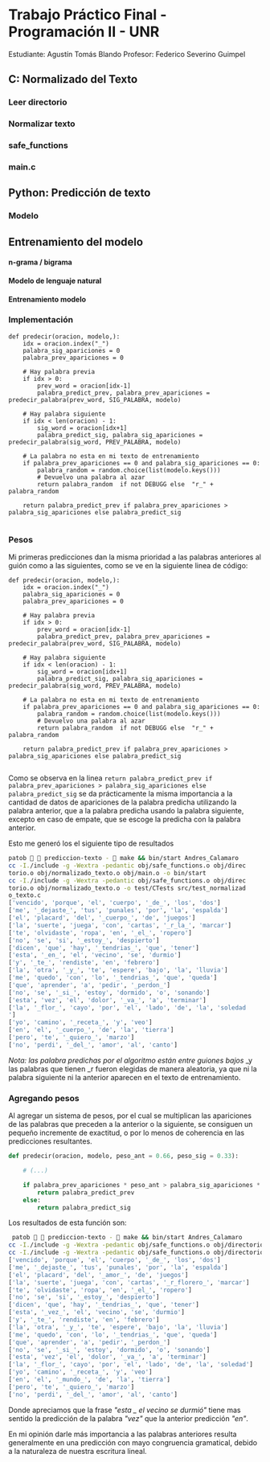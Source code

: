 # Trabajo Práctico Final - Programación II - UNR

Estudiante: Agustín Tomás Blando
Profesor: Federico Severino Guimpel

## C: Normalizado del Texto

### Leer directorio

### Normalizar texto

### safe_functions

### main.c

## Python: Predicción de texto

### Modelo

## Entrenamiento del modelo
#### n-grama / bigrama

#### Modelo de lenguaje natural
#### Entrenamiento modelo

### Implementación


```python:n
def predecir(oracion, modelo,):
    idx = oracion.index("_")
    palabra_sig_apariciones = 0
    palabra_prev_apariciones = 0

    # Hay palabra previa
    if idx > 0: 
        prev_word = oracion[idx-1]
        palabra_predict_prev, palabra_prev_apariciones = predecir_palabra(prev_word, SIG_PALABRA, modelo)

    # Hay palabra siguiente
    if idx < len(oracion) - 1: 
        sig_word = oracion[idx+1]
        palabra_predict_sig, palabra_sig_apariciones = predecir_palabra(sig_word, PREV_PALABRA, modelo)

    # La palabra no esta en mi texto de entrenamiento
    if palabra_prev_apariciones == 0 and palabra_sig_apariciones == 0:
        palabra_random = random.choice(list(modelo.keys()))
        # Devuelvo una palabra al azar
        return palabra_random  if not DEBUGG else  "r_" + palabra_random 

    return palabra_predict_prev if palabra_prev_apariciones > palabra_sig_apariciones else palabra_predict_sig
   
```

### Pesos

Mi primeras predicciones dan la misma prioridad a las palabras anteriores al guión como a las siguientes, como se ve en la siguiente linea de código:

```python:n
def predecir(oracion, modelo,):
    idx = oracion.index("_")
    palabra_sig_apariciones = 0
    palabra_prev_apariciones = 0

    # Hay palabra previa
    if idx > 0: 
        prev_word = oracion[idx-1]
        palabra_predict_prev, palabra_prev_apariciones = predecir_palabra(prev_word, SIG_PALABRA, modelo)

    # Hay palabra siguiente
    if idx < len(oracion) - 1: 
        sig_word = oracion[idx+1]
        palabra_predict_sig, palabra_sig_apariciones = predecir_palabra(sig_word, PREV_PALABRA, modelo)

    # La palabra no esta en mi texto de entrenamiento
    if palabra_prev_apariciones == 0 and palabra_sig_apariciones == 0:
        palabra_random = random.choice(list(modelo.keys()))
        # Devuelvo una palabra al azar
        return palabra_random  if not DEBUGG else  "r_" + palabra_random 

    return palabra_predict_prev if palabra_prev_apariciones > palabra_sig_apariciones else palabra_predict_sig
   
```

Como se observa en la linea `return palabra_predict_prev if palabra_prev_apariciones > palabra_sig_apariciones else palabra_predict_sig` se da prácticamente la misma importancia a la cantidad de datos de apariciones de la palabra predicha utilizando la palabra anterior, que a la palabra predicha usando la palabra siguiente, excepto en caso de empate, que se escoge la predicha con la palabra anterior.

Esto me generó los el siguiente tipo de resultados
```zsh
patob   prediccion-texto -  make && bin/start Andres_Calamaro  
cc -I./include -g -Wextra -pedantic obj/safe_functions.o obj/direc  
torio.o obj/normalizado_texto.o obj/main.o -o bin/start  
cc -I./include -g -Wextra -pedantic obj/safe_functions.o obj/direc  
torio.o obj/normalizado_texto.o -o test/CTests src/test_normalizad  
o_texto.c    
['vencido', 'porque', 'el', 'cuerpo', '_de_', 'los', 'dos']  
['me', '_dejaste_', 'tus', 'punales', 'por', 'la', 'espalda']  
['el', 'placard', 'del', '_cuerpo_', 'de', 'juegos']  
['la', 'suerte', 'juega', 'con', 'cartas', '_r_la_', 'marcar']  
['te', 'olvidaste', 'ropa', 'en', '_el_', 'ropero']  
['no', 'se', 'si', '_estoy_', 'despierto']  
['dicen', 'que', 'hay', '_tendrias_', 'que', 'tener']  
['esta', '_en_', 'el', 'vecino', 'se', 'durmio']  
['y', '_te_', 'rendiste', 'en', 'febrero']  
['la', 'otra', '_y_', 'te', 'espere', 'bajo', 'la', 'lluvia']  
['me', 'quedo', 'con', 'lo', '_tendrias_', 'que', 'queda']  
['que', 'aprender', 'a', 'pedir', '_perdon_']  
['no', 'se', '_si_', 'estoy', 'dormido', 'o', 'sonando']  
['esta', 'vez', 'el', 'dolor', '_va_', 'a', 'terminar']  
['la', '_flor_', 'cayo', 'por', 'el', 'lado', 'de', 'la', 'soledad  
']  
['yo', 'camino', '_receta_', 'y', 'veo']  
['en', 'el', '_cuerpo_', 'de', 'la', 'tierra']  
['pero', 'te', '_quiero_', 'marzo']  
['no', 'perdi', '_del_', 'amor', 'al', 'canto']
```
_Nota: las palabra predichas por el algoritmo están entre guiones bajos_ _y las palabras que tienen _r fueron elegidas de manera aleatoria, ya que ni la palabra siguiente ni la anterior aparecen en el texto de entrenamiento.  

### Agregando pesos

Al agregar un sistema de pesos, por el cual se multiplican las apariciones de las palabras que preceden a la anterior o la siguiente, se consiguen un pequeño incremente de exactitud, o por lo menos de coherencia en las predicciones resultantes.
```python
def predecir(oracion, modelo, peso_ant = 0.66, peso_sig = 0.33):

	# (...)

    if palabra_prev_apariciones * peso_ant > palabra_sig_apariciones * peso_sig:
        return palabra_predict_prev
    else:
        return palabra_predict_sig
```

Los resultados de esta función son:

```zsh
 patob   prediccion-texto -  make && bin/start Andres_Calamaro
cc -I./include -g -Wextra -pedantic obj/safe_functions.o obj/directorio.o obj/normalizado_texto.o obj/main.o -o bin/start
cc -I./include -g -Wextra -pedantic obj/safe_functions.o obj/directorio.o obj/normalizado_texto.o -o test/CTests src/test_normalizado_texto.c 
['vencido', 'porque', 'el', 'cuerpo', '_de_', 'los', 'dos']
['me', '_dejaste_', 'tus', 'punales', 'por', 'la', 'espalda']
['el', 'placard', 'del', '_amor_', 'de', 'juegos']
['la', 'suerte', 'juega', 'con', 'cartas', '_r_florero_', 'marcar']
['te', 'olvidaste', 'ropa', 'en', '_el_', 'ropero']
['no', 'se', 'si', '_estoy_', 'despierto']
['dicen', 'que', 'hay', '_tendrias_', 'que', 'tener']
['esta', '_vez_', 'el', 'vecino', 'se', 'durmio']
['y', '_te_', 'rendiste', 'en', 'febrero']
['la', 'otra', '_y_', 'te', 'espere', 'bajo', 'la', 'lluvia']
['me', 'quedo', 'con', 'lo', '_tendrias_', 'que', 'queda']
['que', 'aprender', 'a', 'pedir', '_perdon_']
['no', 'se', '_si_', 'estoy', 'dormido', 'o', 'sonando']
['esta', 'vez', 'el', 'dolor', '_va_', 'a', 'terminar']
['la', '_flor_', 'cayo', 'por', 'el', 'lado', 'de', 'la', 'soledad']
['yo', 'camino', '_receta_', 'y', 'veo']
['en', 'el', '_mundo_', 'de', 'la', 'tierra']
['pero', 'te', '_quiero_', 'marzo']
['no', 'perdi', '_del_', 'amor', 'al', 'canto']
```

Donde apreciamos que la frase  _"esta _ el vecino se durmió"_ tiene mas sentido la predicción de la palabra _"vez"_ que la anterior predicción _"en"_.

En mi opinión darle más importancia a las palabras anteriores resulta generalmente en una predicción con mayo congruencia gramatical, debido a la naturaleza de nuestra escritura lineal.


